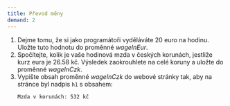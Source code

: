 ```yaml
---
title: Převod měny
demand: 2
---
```


1. Dejme tomu, že si jako programátoři vyděláváte 20 euro na hodinu. Uložte tuto hodnotu do proměnné <var>wageInEur</var>. 
1. Spočítejte, kolik je vaše hodinová mzda v českých korunách, jestliže kurz eura je 26.58 kč. Výsledek zaokrouhlete na celé koruny a uložte do proměnné <var>wageInCzk</var>.
1. Vypište obsah proměnné <var>wageInCzk</var> do webové stránky tak, aby na stránce byl nadpis `h1` s obsahem:
   ```
   Mzda v korunách: 532 kč
   ```
